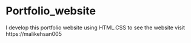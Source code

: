# Portfolio_website
I develop this portfolio website using HTML.CSS to see the website visit https://malikehsan005
